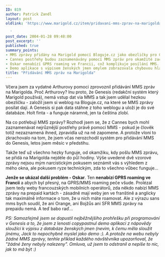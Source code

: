 ```yaml
---
ID: 819
author: Patrick Zandl
layout: post
oldlink: 'https://www.marigold.cz/item/pridavani-mms-zprav-na-marigolda

  '
post_date: 2004-01-28 09:48:00
post_excerpt: ''
published: true
summary_points:
- MMS zprávy přidány na Marigold pomocí Bloguje.cz jako obezličky pro Genesis.
- Cannes postřehy budou zaznamenávány pomocí MMS zpráv pro okamžité zachycení.
- Oskar nenabízí GPRS roaming ve Francii, což komplikuje posílání MMS.
- Demo aplikace s výpisem ženských jmen omylem zobrazovala chybovou hlášku.
title: "Přidávání MMS zpráv na Marigolda"
---
```


<p>
Včera jsem za vydatné Arthurovy pomoci zprovoznil přidávání MMS zpráv na Marigolda. Proč Arthurovy? Inu proto, že Genesis (redakční systém který Marigold používá), nemá vstup dat via MMS a tak jsem udělal hezkou obezličku - založil jsem si weblog na Bloguje.cz, na které se MMS zprávy posílat dají. A Genesis si pak data stáhne z toho weblogu a uloží je do své databáze. Holt finta - a funguje náramně, jen ta čeština zlobí. </p>

<p>
Na co potřebuji MMS zprávy? Rozhodl jsem se, že z Cannes bych mohl zaznamenávat nejrůznější postřehy právě pomocí MMS - pokud je člověk totiž nezaznamená ihned, zpravidla už na ně zapomene. A protože vloni to zkrachovalo na tom, že jsem včas nerozchodil systém pro přidávání MMS do Genesis, letos jsem měsíc v předstihu. </p>

<p>
Takže teď už všechno hezky funguje, od okamžiku, kdy pošlu MMS zprávu, se přidá na Marigolda nejdéle do půl hodiny. Výše uvedené dvě vzorové zprávy nejsou mým narcistickým pokusem seznámit vás s výhledem z mého okna, ale pokusem ryze technickým, zda to všechno vůbec funguje...</p>

<p>
<STRONG>Jenže se ukázal další problém - Oskar</STRONG>. Ten <STRONG>nenabízí GPRS roaming ve Francii</STRONG> a abych byl přesný, na GPRS/MMS roaming peče všude. Prolézal jsem tedy weby francouzských mobilních operátorů, zda někdo nabízí MMS zprávy na prepaid kartách - zásadně mají weby jen ve franštině a anglicky tak maximálně informace o tom, že u nich máte roamovat. Ale z výrazu sans mms bych soudil, že ani Orange, ani Bojžůs ani SFR MMS zprávy na prepaidu nemá. A teď babo raď... </p>

<p>
<EM>PS: Samozřejmě jsem se dopustil nejběžnějšího prohřešku při programování v Genesis a to, že jsem z lenosti copypastnul demo aplikaci z nápovědy sloužící k výpisu z databáze ženských jmen (nevim, k čemu měla sloužit jinému, Jack to nepochybně myslel jako demo :). A protože na webu nebyly žádné MMS zprávy, tenhle příklad každého návštěvníka upozorňoval, že "žádné ženy nebyly nalezeny". Omluva, už jsem to odstranil a nepíše to nic, jak to má být :)</EM></p>